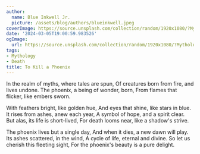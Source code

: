 ```yaml
---
author:
  name: Blue Inkwell Jr.
  picture: /assets/blog/authors/blueinkwell.jpeg
coverImage: https://source.unsplash.com/collection/random/1920x1080/?Mythology
date: '2024-03-05T19:00:59.983526'
ogImage:
  url: https://source.unsplash.com/collection/random/1920x1080/?Mythology
tags:
- Mythology
- Death
title: To Kill a Phoenix
---
```


In the realm of myths, where tales are spun,
Of creatures born from fire, and lives undone.
The phoenix, a being of wonder, born,
From flames that flicker, like embers sworn.

With feathers bright, like golden hue,
And eyes that shine, like stars in blue.
It rises from ashes, anew each year,
A symbol of hope, and a spirit clear.
But alas, its life is short-lived,
For death looms near, like a shadow's strive.

The phoenix lives but a single day,
And when it dies, a new dawn will play.
Its ashes scattered, in the wind,
A cycle of life, eternal and divine.
So let us cherish this fleeting sight,
For the phoenix's beauty is a pure delight.